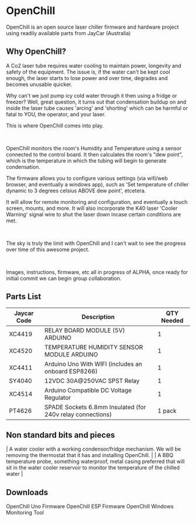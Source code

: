 # OpenChill
OpenChill is an open source laser chiller firmware and hardware project using readily available parts from JayCar (Australia)

## Why OpenChill?
<p>A Co2 laser tube requires water cooling to maintain power, longevity and safety of the equipment.  The issue is, if the water can't be kept cool enough, the laser starts to lose power and over time, degrades and becomes unusable quicker.</p>  
<p>Why can't we just pump icy cold water through it then using a fridge or freezer?  Well, great question, it turns out that condensation buildup on and inside the laser tube causes 'arcing' and 'shorting' which can be harmful or fatal to YOU, the operator, and your laser.</p><p>  This is where OpenChill comes into play.</p>
<br/>
<p>OpenChill monitors the room's Humidity and Temperature using a sensor connected to the control board.  It then calculates the room's "dew point", which is the temperature in which the tubing will begin to generate condensation. </p><p> The firmware allows you to configure various settings (via wifi/web browser, and eventually a windows app), such as 'Set temperature of chiller dynamic to 3 degrees celsius ABOVE dew point', etcetera. <p></p> It will allow for remote monitoring and configuration, and eventually a touch screen, mounts, and more. It will also incorporate the K40 laser 'Cooler Warning' signal wire to shut the laser down incase certain conditions are met.</p>
<br/>
<p>The sky is truly the limit with OpenChill and I can't wait to see the progress over time of this awesome project.</p>
<br/>
<p>Images, instructions, firmware, etc all in progress of ALPHA, once ready for initial commit we can begin group collaboration.</p>

## Parts List

| Jaycar Code | Description | QTY Needed |
| ----------- | ----------- | ---------- |
| XC4419 | RELAY BOARD MODULE (5V) ARDUINO   | 1 |
|XC4520 |  TEMPERATURE HUMIDITY SENSOR MODULE ARDUINO | 1 |
|XC4411 |  Arduino Uno With WIFI (includes an onboard ESP8266) | 1 |
|SY4040 |  12VDC 30A@250VAC SPST Relay | 1 |
|XC4514 |  Arduino Compatible DC Voltage Regulator | 1 |
|PT4626 |  SPADE Sockets 6.8mm Insulated (for 240v relay connections) | 1 pack |


## Non standard bits and pieces

| A water cooler with a working condensor/fridge mechanism.  We will be removing the thermostat that it has and installing OpenChill. |
| A BBQ temperature probe, something waterproof, metal casing preferred that will sit in the water cooler reservoir to monitor the temperature of the chilled water |


## Downloads 
OpenChill Uno Firmware
OpenChill ESP Firmware
OpenChill Windows Monitoring Tool
